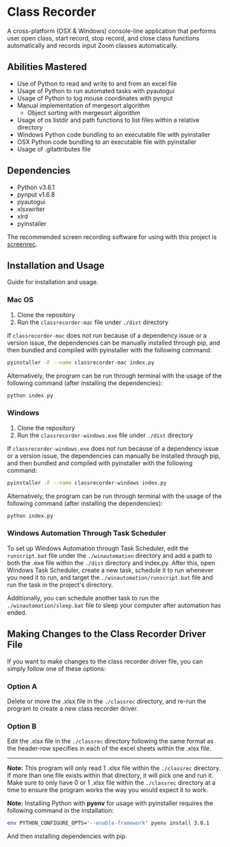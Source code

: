 # Class Recorder
A cross-platform (OSX & Windows) console-line application that performs user open class, start record, stop record, and close class functions automatically and records input Zoom classes automatically.

## Abilities Mastered
- Use of Python to read and write to and from an excel file
- Usage of Python to run automated tasks with pyautogui
- Usage of Python to log mouse coordinates with pynput
- Manual implementation of mergesort algorithm
    - Object sorting with mergesort algorithm
- Usage of os listdir and path functions to list files within a relative directory
- Windows Python code bundling to an executable file with pyinstaller
- OSX Python code bundling to an executable file with pyinstaller
- Usage of .gitattributes file

## Dependencies
- Python v3.8.1
- pynput v1.6.8
- pyautogui
- xlsxwriter
- xlrd
- pyinstaller

The recommended screen recording software for using with this project is [screenrec](https://screenrec.com).

## Installation and Usage
Guide for installation and usage.

### Mac OS
1. Clone the repository
2. Run the `classrecorder-mac` file under `./dist` directory

If `classrecorder-mac` does not run because of a dependency issue or a version issue, the dependencies can be manually installed through pip, and then bundled and compiled with pyinstaller with the following command:

```sh
pyinstaller -F --name classrecorder-mac index.py
```

Alternatively, the program can be run through terminal with the usage of the following command (after installing the dependencies):

```sh
python index.py
```

### Windows
1. Clone the repository
2. Run the `classrecorder-windows.exe` file under `./dist` directory

If `classrecorder-windows.exe` does not run because of a dependency issue or a version issue, the dependencies can manually be installed through pip, and then bundled and compiled with pyinstaller with the following command:

```sh
pyinstaller -F --name classrecorder-windows index.py
```

Alternatively, the program can be run through terminal with the usage of the following command (after installing the dependencies):

```sh
python index.py
```

### Windows Automation Through Task Scheduler
To set up Windows Automation through Task Scheduler, edit the `runscript.bat` file under the `./winautomation` directory and add a path to both the .exe file within the `./dist` directory and index.py. After this, open Windows Task Scheduler, create a new task, schedule it to run whenever you need it to run, and target the `./winautomation/runscript.bat` file and run the task in the project's directory. 

Additionally, you can schedule another task to run the `./winautomation/sleep.bat` file to sleep your computer after automation has ended. 

## Making Changes to the Class Recorder Driver File
If you want to make changes to the class recorder driver file, you can simply follow one of these options:

### Option A
Delete or move the .xlsx file in the `./classrec` directory, and re-run the program to create a new class recorder driver.

### Option B
Edit the .xlsx file in the `./classrec` directory following the same format as the header-row specifies in each of the excel sheets within the .xlsx file. 

---

**Note:** This program will only read 1 .xlsx file within the `./classrec` directory. If more than one file exists within that directory, it will pick one and run it. Make sure to only have 0 or 1 .xlsx file within the `./classrec` directory at a time to ensure the program works the way you would expect it to work.

**Note:** Installing Python with **pyenv** for usage with pyinstaller requires the following command in the installation:

```sh
env PYTHON_CONFIGURE_OPTS="--enable-framework" pyenv install 3.8.1
```

And then installing dependencies with pip.
